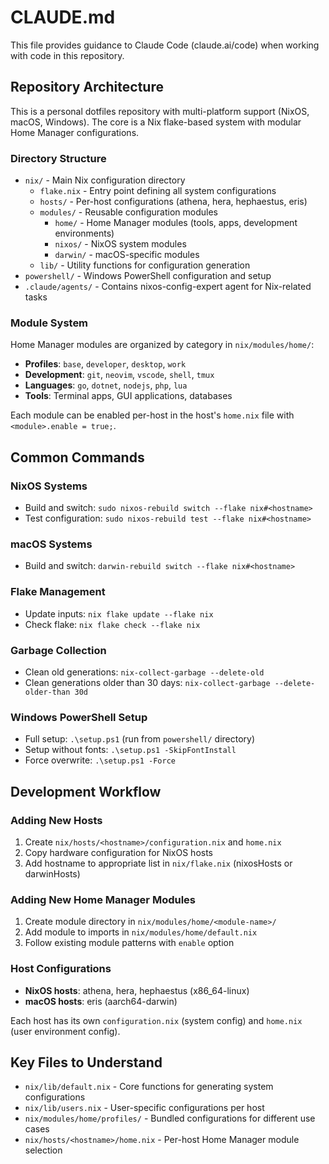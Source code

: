 # CLAUDE.md

This file provides guidance to Claude Code (claude.ai/code) when working with code in this repository.

## Repository Architecture

This is a personal dotfiles repository with multi-platform support (NixOS, macOS, Windows). The core is a Nix flake-based system with modular Home Manager configurations.

### Directory Structure

- `nix/` - Main Nix configuration directory
  - `flake.nix` - Entry point defining all system configurations
  - `hosts/` - Per-host configurations (athena, hera, hephaestus, eris)
  - `modules/` - Reusable configuration modules
    - `home/` - Home Manager modules (tools, apps, development environments)
    - `nixos/` - NixOS system modules
    - `darwin/` - macOS-specific modules
  - `lib/` - Utility functions for configuration generation
- `powershell/` - Windows PowerShell configuration and setup
- `.claude/agents/` - Contains nixos-config-expert agent for Nix-related tasks

### Module System

Home Manager modules are organized by category in `nix/modules/home/`:
- **Profiles**: `base`, `developer`, `desktop`, `work`
- **Development**: `git`, `neovim`, `vscode`, `shell`, `tmux`
- **Languages**: `go`, `dotnet`, `nodejs`, `php`, `lua`
- **Tools**: Terminal apps, GUI applications, databases

Each module can be enabled per-host in the host's `home.nix` file with `<module>.enable = true;`.

## Common Commands

### NixOS Systems
- Build and switch: `sudo nixos-rebuild switch --flake nix#<hostname>`
- Test configuration: `sudo nixos-rebuild test --flake nix#<hostname>`

### macOS Systems  
- Build and switch: `darwin-rebuild switch --flake nix#<hostname>`

### Flake Management
- Update inputs: `nix flake update --flake nix`
- Check flake: `nix flake check --flake nix`

### Garbage Collection
- Clean old generations: `nix-collect-garbage --delete-old`
- Clean generations older than 30 days: `nix-collect-garbage --delete-older-than 30d`

### Windows PowerShell Setup
- Full setup: `.\setup.ps1` (run from `powershell/` directory)
- Setup without fonts: `.\setup.ps1 -SkipFontInstall`
- Force overwrite: `.\setup.ps1 -Force`

## Development Workflow

### Adding New Hosts
1. Create `nix/hosts/<hostname>/configuration.nix` and `home.nix`
2. Copy hardware configuration for NixOS hosts
3. Add hostname to appropriate list in `nix/flake.nix` (nixosHosts or darwinHosts)

### Adding New Home Manager Modules
1. Create module directory in `nix/modules/home/<module-name>/`
2. Add module to imports in `nix/modules/home/default.nix`
3. Follow existing module patterns with `enable` option

### Host Configurations
- **NixOS hosts**: athena, hera, hephaestus (x86_64-linux)
- **macOS hosts**: eris (aarch64-darwin)

Each host has its own `configuration.nix` (system config) and `home.nix` (user environment config).

## Key Files to Understand

- `nix/lib/default.nix` - Core functions for generating system configurations
- `nix/lib/users.nix` - User-specific configurations per host
- `nix/modules/home/profiles/` - Bundled configurations for different use cases
- `nix/hosts/<hostname>/home.nix` - Per-host Home Manager module selection